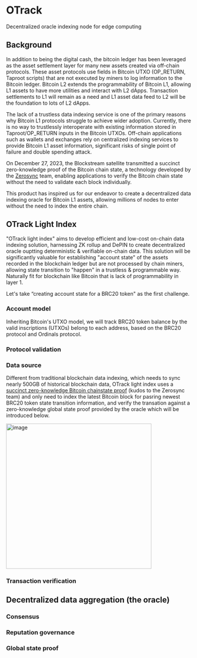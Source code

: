 # OTrack
Decentralized oracle indexing node for edge computing
## Background
In addition to being the digital cash, the bitcoin ledger has been leveraged as the asset settlement layer for many new assets created via off-chain protocols. These asset protocols use fields in Bitcoin UTXO (OP_RETURN, Taproot scripts) that are not executed by miners to log information to the Bitcoin ledger. Bitcoin L2 extends the programmability of Bitcoin L1, allowing L1 assets to have more utilities and interact with L2 dApps. Transaction settlements to L1 will remain as a need and L1 asset data feed to L2 will be the foundation to lots of L2 dApps.

The lack of a trustless data indexing service is one of the primary reasons why Bitcoin L1 protocols struggle to achieve wider adoption. Currently, there is no way to trustlessly interoperate with existing information stored in Taproot/OP_RETURN inputs in the Bitcoin UTXOs. Off-chain applications such as wallets and exchanges rely on centralized indexing services to provide Bitcoin L1 asset information, significant risks of single point of failure and double spending attack.

On December 27, 2023, the Blockstream satellite transmitted a succinct zero-knowledge proof of the Bitcoin chain state, a technology developed by the [Zerosync](https://zerosync.org/) team, enabling applications to verify the Bitcoin chain state without the need to validate each block individually.

This product has inspired us for our endeavor to create a decentralized data indexing oracle for Bitcoin L1 assets, allowing millions of nodes to enter without the need to index the entire chain.

## OTrack Light Index
"OTrack light index" aims to develop efficient and low-cost on-chain data indexing solution, harnessing ZK rollup and DePIN to create decentralized oracle ouptting deterministic & verifiable on-chain data. This solution will be significantly valuable for establishing "account state" of the assets recorded in the blockchain ledger but are not processed by chain miners, allowing state transition to "happen" in a trustless & programmable way. Naturally fit for blockchain like Bitcoin that is lack of programmability in layer 1.

Let's take “creating account state for a BRC20 token" as the first challenge.

### Account model
Inheriting Bitcoin's UTXO model, we will track BRC20 token balance by the valid inscriptions (UTXOs) belong to each address, based on the BRC20 protocol and Ordinals protocol.

### Protocol validation


### Data source
Different from traditional blockchain data indexing, which needs to sync nearly 500GB of historical blockchain data, OTrack light index uses a [succinct zero-knowledge Bitcoin chainstate proof](https://zerosync.org/zerosync.pdf) (kudos to the Zerosync team) and only need to index the latest Bitcoin block for pasring newest BRC20 token state transition information, and verify the transation against a zero-knowledge global state proof provided by the oracle which will be introduced below. 

<img width="395" alt="image" src="https://github.com/OTrack-Oracle/Otrack/assets/86393764/549ad370-bade-4665-9cc5-f60f12b977bb">


### Transaction verification

## Decentralized data aggregation (the oracle)

### Consensus
### Reputation governance
### Global state proof
